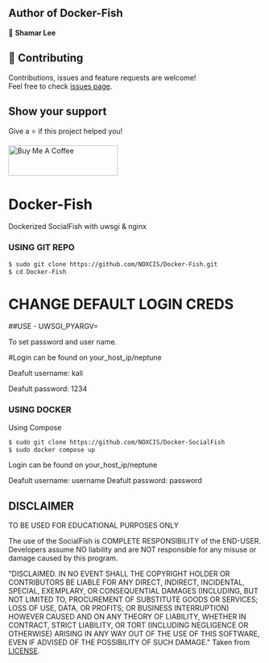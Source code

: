 ## Author of Docker-Fish

👤 **Shamar Lee**

## 🤝 Contributing

Contributions, issues and feature requests are welcome!<br />Feel free to check [issues page](https://github.com/NOXCIS/wirehole-reloaded/issues). 

## Show your support

Give a ⭐ if this project helped you!


<a href="https://www.paypal.com/donate?business=986V5GH5R5T4G&no_recurring=0&item_name=Buy+me+a+Coffee&currency_code=USD" target="_blank"><img src="https://i.imgur.com/6JvV0aR.png" alt="Buy Me A Coffee" style="height: 60px !important;width: 217px !important;" ></a>



# Docker-Fish
 Dockerized SocialFish with uwsgi & nginx


### USING GIT REPO

```sh
$ sudo git clone https://github.com/NOXCIS/Docker-Fish.git
$ cd Docker-Fish
```
# CHANGE DEFAULT LOGIN CREDS 

##USE - UWSGI_PYARGV=<test> <test>
 
To set password and user name.

#Login can be found on your_host_ip/neptune 

Deafult username: kali 

Deafult password: 1234





### USING DOCKER


Using Compose
```sh
$ sudo git clone https://github.com/NOXCIS/Docker-SocialFish
$ sudo docker compose up
```
Login can be found on your_host_ip/neptune 

Deafult username: username 
Deafult password: password






## DISCLAIMER

TO BE USED FOR EDUCATIONAL PURPOSES ONLY

The use of the SocialFish is COMPLETE RESPONSIBILITY of the END-USER. Developers assume NO liability and are NOT responsible for any misuse or damage caused by this program.

"DISCLAIMED. IN NO EVENT SHALL THE COPYRIGHT HOLDER OR CONTRIBUTORS BE LIABLE
FOR ANY DIRECT, INDIRECT, INCIDENTAL, SPECIAL, EXEMPLARY, OR CONSEQUENTIAL
DAMAGES (INCLUDING, BUT NOT LIMITED TO, PROCUREMENT OF SUBSTITUTE GOODS OR
SERVICES; LOSS OF USE, DATA, OR PROFITS; OR BUSINESS INTERRUPTION) HOWEVER
CAUSED AND ON ANY THEORY OF LIABILITY, WHETHER IN CONTRACT, STRICT LIABILITY,
OR TORT (INCLUDING NEGLIGENCE OR OTHERWISE) ARISING IN ANY WAY OUT OF THE USE
OF THIS SOFTWARE, EVEN IF ADVISED OF THE POSSIBILITY OF SUCH DAMAGE."
Taken from [LICENSE](LICENSE).
